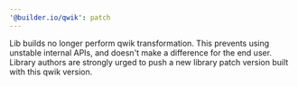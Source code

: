 ```yaml
---
'@builder.io/qwik': patch
---
```


Lib builds no longer perform qwik transformation. This prevents using unstable internal APIs, and doesn't make a difference for the end user. Library authors are strongly urged to push a new library patch version built with this qwik version.
